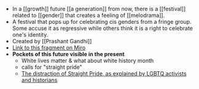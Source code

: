 - In a [[growth]] future [[a generation]] from now, there is a [[festival]] related to [[gender]] that creates a feeling of [[melodrama]].
- A festival that pops up for celebrating cis genders from a fringe group. Some accuse it as regressive while others think it is a right to celebrate one's identity.
- Created by [[Prashant Gandhi]]
- [Link to this fragment on Miro](https://miro.com/app/board/o9J_kpEmVVk=/?moveToWidget=3074457348942497018&cot=11)
- **Pockets of this future visible in the present**
    - White lives matter & what about white history month
    - calls for "straight pride"
    - [The distraction of Straight Pride, as explained by LGBTQ activists and historians](https://www.vox.com/identities/2019/7/1/18761623/straight-pride)
